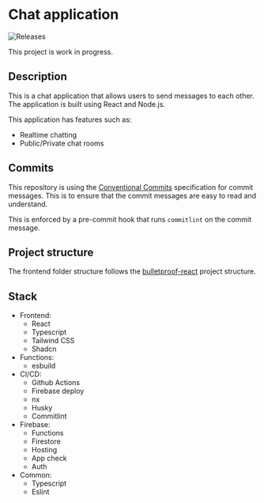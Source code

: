 # Chat application

![Releases](https://github.com/FelixSundqvist/chat-application/actions/workflows/release.yml/badge.svg)

This project is work in progress.

## Description

This is a chat application that allows users to send messages to each other. The application is built using React and Node.js.

This application has features such as: 
 - Realtime chatting
 - Public/Private chat rooms

## Commits

This repository is using the [Conventional Commits](https://www.conventionalcommits.org/en/v1.0.0/) specification for commit messages. This is to ensure that the commit messages are easy to read and understand.

This is enforced by a pre-commit hook that runs `commitlint` on the commit message.

## Project structure

The frontend folder structure follows the [bulletproof-react](https://github.com/alan2207/bulletproof-react/blob/master/docs/project-structure.md) project structure.

## Stack

- Frontend:
  - React
  - Typescript
  - Tailwind CSS
  - Shadcn
- Functions:
  - esbuild
- CI/CD:
  - Github Actions
  - Firebase deploy
  - nx
  - Husky
  - Commitlint
- Firebase:
  - Functions
  - Firestore
  - Hosting
  - App check
  - Auth
- Common:
  - Typescript
  - Eslint


